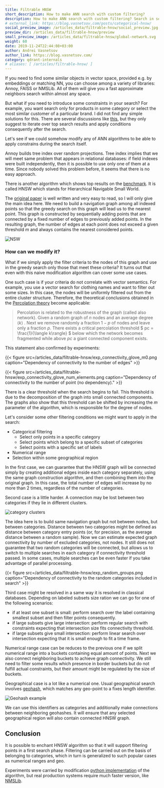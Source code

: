 ```yaml
---
title: Filtrable HNSW
short_description: How to make ANN search with custom filtering?
description: How to make ANN search with custom filtering? Search in selected subsets without loosing the results.
# external_link: https://blog.vasnetsov.com/posts/categorical-hnsw/
social_preview_image: /articles_data/filtrable-hnsw/social_preview.jpg
preview_dir: /articles_data/filtrable-hnsw/preview
small_preview_image: /articles_data/filtrable-hnsw/global-network.svg
weight: 60
date: 2019-11-24T22:44:08+03:00
author: Andrei Vasnetsov
author_link: https://blog.vasnetsov.com/
category: qdrant-internals
# aliases: [ /articles/filtrable-hnsw/ ]
---
```


If you need to find some similar objects in vector space, provided e.g. by embeddings or matching NN, you can choose among a variety of libraries: Annoy, FAISS or NMSLib.
All of them will give you a fast approximate neighbors search within almost any space.

But what if you need to introduce some constraints in your search?
For example, you want search only for products in some category or select the most similar customer of a particular brand.
I did not find any simple solutions for this.
There are several discussions like [this](https://github.com/spotify/annoy/issues/263), but they only suggest to iterate over top search results and apply conditions consequently after the search.

Let's see if we could somehow modify any of ANN algorithms to be able to apply constrains during the search itself.

Annoy builds tree index over random projections.
Tree index implies that we will meet same problem that appears in relational databases:
if field indexes were built independently, then it is possible to use only one of them at a time. 
Since nobody solved this problem before, it seems that there is no easy approach.

There is another algorithm which shows top results on the [benchmark](https://github.com/erikbern/ann-benchmarks).
It is called HNSW which stands for Hierarchical Navigable Small World.

The [original paper](https://arxiv.org/abs/1603.09320) is well written and very easy to read, so I will only give the main idea here.
We need to build a navigation graph among all indexed points so that the greedy search on this graph will lead us to the nearest point.
This graph is constructed by sequentially adding points that are connected by a fixed number of edges to previously added points.
In the resulting graph, the number of edges at each point does not exceed a given threshold $m$ and always contains the nearest considered points.

![NSW](/articles_data/filtrable-hnsw/NSW.png)

### How can we modify it?

What if we simply apply the filter criteria to the nodes of this graph and use in the greedy search only those that meet these criteria?
It turns out that even with this naive modification algorithm can cover some use cases. 

One such case is if your criteria do not correlate with vector semantics.
For example, you use a vector search for clothing names and want to filter out some sizes.
In this case, the nodes will be uniformly filtered out from the entire cluster structure.
Therefore, the theoretical conclusions obtained in the [Percolation theory](https://en.wikipedia.org/wiki/Percolation_theory) become applicable:


> Percolation is related to the robustness of the graph (called also network). Given a random graph of $n$ nodes and an average degree $\langle k\rangle$ . Next we remove randomly a fraction $1-p$ of nodes and leave only a fraction $p$. There exists a critical percolation threshold $ pc = \frac{1}{\langle k\rangle} $ below which the network becomes fragmented while above $pc$ a giant connected component exists.


This statement also confirmed by experiments:

{{< figure src=/articles_data/filtrable-hnsw/exp_connectivity_glove_m0.png caption="Dependency of connectivity to the number of edges" >}}

{{< figure src=/articles_data/filtrable-hnsw/exp_connectivity_glove_num_elements.png caption="Dependency of connectivity to the number of point (no dependency)." >}}


There is a clear threshold when the search begins to fail.
This threshold is due to the decomposition of the graph into small connected components.
The graphs also show that this threshold can be shifted by increasing the $m$ parameter of the algorithm, which is responsible for the degree of nodes.

Let's consider some other filtering conditions we might want to apply in the search:

* Categorical filtering
  * Select only points in a specific category
  * Select points which belong to a specific subset of categories
  * Select points with a specific set of labels
* Numerical range
* Selection within some geographical region

In the first case, we can guarantee that the HNSW graph will be connected simply by creating additional edges
inside each category separately, using the same graph construction algorithm, and then combining them into the original graph.
In this case, the total number of edges will increase by no more than 2 times, regardless of the number of categories. 

Second case is a little harder. A connection may be lost between two categories if they lie in different clusters.

![category clusters](/articles_data/filtrable-hnsw/hnsw_graph_category.png)

The idea here is to build same navigation graph but not between nodes, but between categories.
Distance between two categories might be defined as distance between category entry points (or, for precision, as the average distance between a random sample). Now we can estimate expected graph connectivity by number of excluded categories, not nodes. 
It still does not guarantee that two random categories will be connected, but allows us to switch to multiple searches in each category if  connectivity threshold passed. In some cases, multiple searches can be even faster if you take advantage of parallel processing.

{{< figure src=/articles_data/filtrable-hnsw/exp_random_groups.png caption="Dependency of connectivity to the random categories included in search" >}}

Third case might be resolved in a same way it is resolved in classical databases.
Depending on labeled subsets size ration we can go for one of the following scenarios:

* if at least one subset is small: perform search over the label containing smallest subset and then filter points consequently.
* if large subsets give large intersection: perform regular search with constraints expecting that intersection size fits connectivity threshold.
* if large subsets give small intersection: perform linear search over intersection expecting that it is small enough to fit a time frame.

Numerical range case can be reduces to the previous one if we split numerical range into a buckets containing equal amount of points.
Next we also connect neighboring buckets to achieve graph connectivity. We still need to filter some results which presence in border buckets but do not fulfill actual constraints, but their amount might be regulated by the size of buckets. 

Geographical case is a lot like a numerical one. 
Usual geographical search involves [geohash](https://en.wikipedia.org/wiki/Geohash), which matches any geo-point to a fixes length identifier.

![Geohash example](/articles_data/filtrable-hnsw/geohash.png)

We can use this identifiers as categories and additionally make connections between neighboring geohashes.
It will ensure that any selected geographical region will also contain connected HNSW graph.

## Conclusion

It is possible to enchant HNSW algorithm so that it will support filtering points in a first search phase.
Filtering can be carried out on the basis of belonging to categories,
which in turn is generalized to such popular cases as numerical ranges and geo.

Experiments were carried by modification [python implementation](https://github.com/generall/hnsw-python) of the algorithm, 
but real production systems require much faster version, like [NMSLib](https://github.com/nmslib/nmslib).
